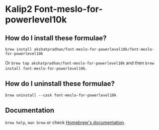 # Kalip2 Font-meslo-for-powerlevel10k

## How do I install these formulae?

`brew install akshatpradhan/font-meslo-for-powerlevel10k/font-meslo-for-powerlevel10k`

Or `brew tap akshatpradhan/font-meslo-for-powerlevel10k` and then `brew install font-meslo-for-powerlevel10k`.

## How do I uninstall these formulae?
`brew uninstall --cask font-meslo-for-powerlevel10k`

## Documentation

`brew help`, `man brew` or check [Homebrew's documentation](https://docs.brew.sh).

